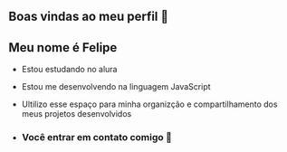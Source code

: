 ## Boas vindas ao meu perfil 👻

Meu nome é Felipe
-

- Estou estudando no alura
- Estou me desenvolvendo na linguagem JavaScript
- Ultilizo esse espaço para minha organizção e compartilhamento dos meus projetos desenvolvidos

- ### Você entrar em contato comigo 📧

  
